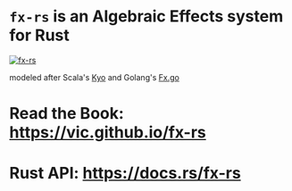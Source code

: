 # `fx-rs` is an Algebraic Effects system for Rust

[![fx-rs](https://github-readme-stats.vercel.app/api/pin/?username=vic&repo=fx-rs&show_owner=true&theme=shades-of-purple)](https://github.com/vic/fx-rs)

modeled after Scala's [Kyo](https://getkyo.io) and Golang's [Fx.go](https://github.com/vic/fx.go)

# Read the Book: https://vic.github.io/fx-rs

# Rust API: https://docs.rs/fx-rs